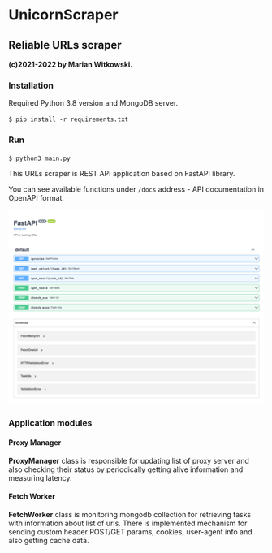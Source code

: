 # UnicornScraper

## Reliable URLs scraper

**(c)2021-2022 by Marian Witkowski.**


### Installation

Required Python 3.8 version and MongoDB server.

`$ pip install -r requirements.txt`

### Run

`$ python3 main.py`


This URLs scraper is REST API application based on FastAPI library. 

You can see available functions under `/docs` address - API documentation in OpenAPI format.

<img src='docs/docs.png' />

### Application modules

#### Proxy Manager
**ProxyManager** class is responsible for updating list of proxy server and also checking their status by periodically getting alive information and measuring latency.

#### Fetch Worker
**FetchWorker**  class is monitoring mongodb collection for retrieving tasks with information about list of urls. There is implemented mechanism for sending custom header POST/GET params, cookies,  user-agent info and also getting cache data.
